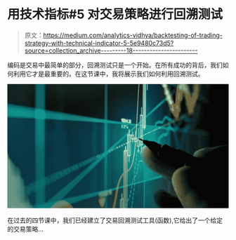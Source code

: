 # 用技术指标#5 对交易策略进行回溯测试

> 原文：<https://medium.com/analytics-vidhya/backtesting-of-trading-strategy-with-technical-indicator-5-5e9480c73d5?source=collection_archive---------18----------------------->

编码是交易中最简单的部分，回溯测试只是一个开始。在所有成功的背后，我们如何利用它才是最重要的。在这节课中，我将展示我们如何利用回溯测试。

![](img/94ccfae9b246bc75b949a5721cf2f8c0.png)

在过去的四节课中，我们已经建立了交易回溯测试工具(函数),它给出了一个给定的交易策略…
